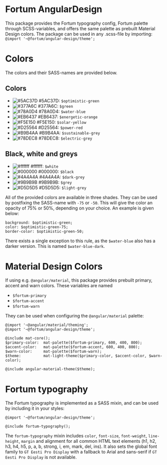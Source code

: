 # Fortum AngularDesign

This package provides the Fortum typography config, Fortum palette through SCSS-variables, and offers the same palette as prebuilt Material Design colors. The package can be used in any .scss-file by importing:
`@import '~@fortum/angular-design/theme';`

# Colors
The colors and their SASS-names are provided below.
## Colors
- ![#5AC37D](https://placehold.it/15/5AC37D/000000?text=+) #5AC37D: `$optimistic-green`
- ![#377A6C](https://placehold.it/15/377A6C/000000?text=+) #377A6C: `$green`
- ![#78A0D4](https://placehold.it/15/78A0D4/000000?text=+) #78A0D4: `$water-blue`
- ![#EB6437](https://placehold.it/15/EB6437/000000?text=+) #EB6437: `$energetic-orange`
- ![#F5E150](https://placehold.it/15/F5E150/000000?text=+) #F5E150: `$solar-yellow`
- ![#D25564](https://placehold.it/15/D25564/000000?text=+) #D25564: `$power-red`
- ![#B9B4AA](https://placehold.it/15/B9B4AA/000000?text=+) #B9B4AA: `$sustainable-grey`
- ![#78DEC8](https://placehold.it/15/78DEC8/000000?text=+) #78DEC8: `$electric-grey`

## Black, white and greys
- ![#ffffff](https://placehold.it/15/ffffff/000000?text=+) #ffffff: `$white`
- ![#000000](https://placehold.it/15/000000/000000?text=+) #000000: `$black`
- ![#4A4A4A](https://placehold.it/15/4A4A4A/000000?text=+) #4A4A4A: `$dark-grey`
- ![#9B9B9B](https://placehold.it/15/9B9B9B/000000?text=+) #9B9B9B: `$grey`
- ![#D5D5D5](https://placehold.it/15/D5D5D5/000000?text=+) #D5D5D5: `$light-grey`

 All of the provided colors are available in three shades. They can be used by postfixing the SASS-name with `-75` or `-50`. This will give the color an opacity of 75% or 50%, depending on your choice. An example is given below:
 ```
 background: $optimistic-green;
 color: $optimistic-green-75;
 border-color: $optimistic-green-50;
 ```
There exists a single exception to this rule, as the `$water-blue` also has a darker version. This is named `$water-blue-dark`.

# Material Design Colors
If using e.g. `@angular/material`, this package provides prebuilt primary, accent and warn colors. These variables are named
- `$fortum-primary`
- `$fortum-accent`
- `$fortum-warn`

They can be used when configuring the `@angular/material` palette:
```
@import '~@angular/material/theming';
@import '~@fortum/angular-design/theme';

@include mat-core();
$primary-color:  mat-palette($fortum-primary, 600, 400, 800);
$accent-color:   mat-palette($fortum-accent, 600, 400, 800);
$warn-color:     mat-palette($fortum-warn);
$theme:          mat-light-theme($primary-color, $accent-color, $warn-color);

@include angular-material-theme($theme);
```

# Fortum typography
The Fortum typography is implemented as a SASS mixin, and can be used by including it in your styles:
```
@import '~@fortum/angular-design/theme';

@include fortum-typography();
```
The `fortum-typography` mixin includes `color`, `font-size`, `font-weight`, `line-height`, `margin` and alignment for all common HTML text elements (h1, h2, h3, h4, h5, p, a, b, strong, i, em, mark, del, ins). It also sets the global font family to `GT Eesti Pro Display` with a fallback to Arial and sans-serif if `GT Eesti Pro Display` is not available.